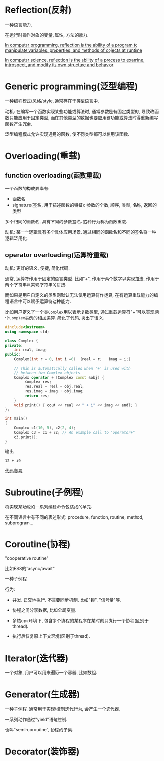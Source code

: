 # Reflection(反射)

一种语言能力.

在运行时操作对象的变量, 属性, 方法的能力.

[In computer programming, reflection is the ability of a program to manipulate variables, properties, and methods of objects at runtime]( https://www.javascripttutorial.net/es6/javascript-reflection/ )

[In computer science, reflection is the ability of a process to examine, introspect, and modify its own structure and behavior](https://en.wikipedia.org/wiki/Reflection_(computer_programming))

# Generic programming(泛型编程)

一种编程模式/风格/style, 通常存在于类型语言中.

动机: 在编写一个函数实现某些功能或算法时, 通常参数是有固定类型的, 导致改函数只能应用于固定类型, 而在其他类型的数据也要应用该功能或算法时得重新编写函数产生冗余.

泛型编程模式允许实现通用的函数, 使不同类型都可以使用该函数.

# Overloading(重载)

## function overloading(函数重载)

一个函数的构成要素有:

- 函数名
- signature(签名, 用于描述函数的特征): 参数的个数, 顺序, 类型, 名称, 返回的类型

多个相同的函数名, 具有不同的参数签名. 这种行为称为函数重载.

动机: 某一个逻辑具有多个具体应用场景. 通过相同的函数名和不同的签名将一种逻辑泛用化.

## operator overloading(运算符重载)

动机: 更好的语义, 便捷, 简化代码.

通常, 运算符作用于固定的语言类型. 比如"+", 作用于两个数字以实现加法, 作用于两个字符串以实现字符串的拼接.

而如果是用户自定义的类型则默认无法使用运算符作运算, 在有运算重载能力的编程语言中可以赋予运算符这种能力.

比如用户定义了一个类`Complex`用以表示复数类型, 通过重载运算符"+"可以实现两个`Complex`实例的相加运算. 简化了代码, 突出了语义.

```c++
#include<iostream> 
using namespace std; 
  
class Complex { 
private: 
    int real, imag; 
public: 
    Complex(int r = 0, int i =0)  {real = r;   imag = i;} 
      
    // This is automatically called when '+' is used with 
    // between two Complex objects 
    Complex operator + (Complex const &obj) { 
         Complex res; 
         res.real = real + obj.real; 
         res.imag = imag + obj.imag; 
         return res; 
    } 
    void print() { cout << real << " + i" << imag << endl; } 
}; 
  
int main() 
{ 
    Complex c1(10, 5), c2(2, 4); 
    Complex c3 = c1 + c2; // An example call to "operator+" 
    c3.print(); 
} 
```

输出

```
12 + i9
```

[代码参考]( https://www.geeksforgeeks.org/operator-overloading-c/ )

# Subroutine(子例程)

将实现某功能的一系列编程命令包装成的单元.

在不同语言中有不同的表述形式: procedure, function, routine, method, subprogram...

# Coroutine(协程)

"cooperative routine"

比如ES8的"async/await"

一种子例程. 

行为:

- 并发, 正交地执行, 不需要同步机制, 比如"锁", "信号量"等.

- 协程之间分享数据, 比如全局变量.

- 多核cpu环境下, 包含多个协程的某程序在某时刻只执行一个协程(区别于thread).
- 执行后恢复原上下文环境(区别于thread).

# Iterator(迭代器)

一个对象, 用户可以用来遍历一个容器, 比如数组.

# Generator(生成器)

一种子例程, 通常用于实现/控制迭代行为, 会产生一个迭代器.

一系列动作通过"yield"语句控制.

也叫"semi-coroutine", 协程的子集.

# Decorator(装饰器)

